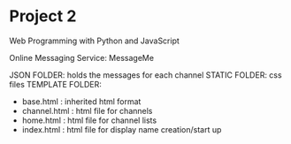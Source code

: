 # Project 2

Web Programming with Python and JavaScript

Online Messaging Service: MessageMe

JSON FOLDER: holds the messages for each channel
STATIC FOLDER: css files
TEMPLATE FOLDER:
  - base.html : inherited html format
  - channel.html : html file for channels
  - home.html : html file for channel lists
  - index.html : html file for display name creation/start up
